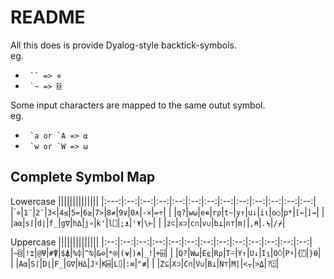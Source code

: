 # README

All this does is provide Dyalog-style backtick-symbols.  
eg.

- ``` `` => ⋄```
- ``` `~ => ⌺```

Some input characters are mapped to the same outut symbol.  
eg.

- ``` `a or `A => ⍺```
- ``` `w or `W => ⍵```

## Complete Symbol Map

Lowercase
||||||||||||||
|:---:|:--:|:--:|:--:|:--:|:--:|:--:|:--:|:--:|:--:|:--:|:--:|:--:|
|\``⋄`|`1¨`|`2¯`|`3<`|`4≤`|`5=`|`6≥`|`7>`|`8≠`|`9∨`|`0∧`|`-×`|`=÷`|
|     |`q?`|`w⍵`|`e∊`|`r⍴`|`t~`|`y↑`|`u↓`|`i⍳`|`o○`|`p*`|`[←`|`]→`|
|     |`a⍺`|`s⌈`|`d⌊`|`f_`|`g∇`|`h∆`|`j∘`|`k'`|`l⎕`|`;⍎`|`'⍕`|`\⊢`|
|     |`z⊂`|`x⊃`|`c∩`|`v∪`|`b⊥`|`n⊤`|`m|`|`,⍝`|`.⍀`|`/⌿`|

Uppercase
||||||||||||||
|:--:|:--:|:--:|:--:|:--:|:--:|:--:|:--:|:--:|:--:|:--:|:--:|:--:|
|`~⌺`|`!⌶`|`@⍫`|`#⍒`|`$⍋`|`%⌽`|`^⍉`|`&⊖`|`*⍟`|`(⍱`|`)⍲`|`_!`|`+⌹`|
|    |`Q?`|`W⍵`|`E⍷`|`R⍴`|`T⍨`|`Y↑`|`U↓`|`I⍸`|`O⍥`|`P⍣`|`{⍞`|`}⍬`|
|    |`A⍺`|`S⌈`|`D⌊`|`F_`|`G∇`|`H∆`|`J⍤`|`K⌸`|`L⌷`|`:≡`|`"≢`|
|    |`Z⊆`|`X⊃`|`C∩`|`V∪`|`B⊥`|`N⊤`|`M|`|`<⍪`|`>⍙`|`?⍠`|